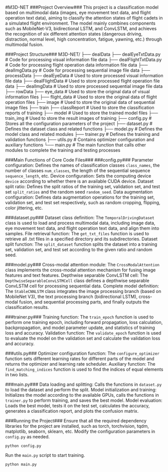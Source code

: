 #M3D-NET
###Project Overview###
This project is a classification model based on multimodal data (images, eye movement text data, and flight operation text data), aiming to classify the attention states of flight cadets in a simulated flight environment. The model mainly combines components such as MobileNet-V3, bidirectional LSTM, and ConvLSTM, and achieves the recognition of six different attention states (dangerous driving, distraction, normal level, high concentration, fatigue, yawning, etc.) through multimodal fusion.

###Project Structure###
M3D-NET/
├── dealData
    ├── dealEyeTxtData.py       # Code for processing visual information file data
    ├── dealFlightTxtData.py    # Code for processing flight operation data information file data
    ├── dealImgData.py          # Code for processing sequential image file data
├── processData
    ├── dealEyeData             # Used to store processed visual information file data
    ├── dealFlightData          # Used to store processed flight operation file data
    ├── dealImgData             # Used to store processed sequential image file data
├── rowData
    ├── eye_data                # Used to store the original data of visual information files
    ├── flight_data             # Used to store the original data of flight operation files
    ├── image                   # Used to store the original data of sequential image files
├── train
    ├── classReport             # Used to store the classification reports of training
    ├── model                   # Used to store the trained model files
    ├── train_img               # Used to store the result images of training
    ├── config.py               # Stores all the configuration parameters of the project
    ├── dataset.py              # Defines the dataset class and related functions
    ├── model.py                # Defines the model class and related modules
    ├── trainer.py              # Defines the training and validation functions
    ├── utils.py                # Contains optimizer configuration and auxiliary functions
    └── main.py                 # The main function that calls other modules to complete the training and testing processes

###Main Functions of Core Code Files###
###config.py###
Parameter configuration: Defines the names of classification classes `class_names`, the number of classes `num_classes`, the length of the sequential sequence `sequence_length`, etc.
Device configuration: Sets the computing device `device` according to whether there is an available CUDA device.
Dataset split ratio: Defines the split ratios of the training set, validation set, and test set `split_ratios` and the random seed `random_seed`.
Data augmentation configuration: Defines data augmentation operations for the training set, validation set, and test set respectively, such as random cropping, flipping, color jittering, etc.

###dataset.py###
Dataset class definition: The `TemporalDrivingDataset` class is used to load and process multimodal data, including image data, eye movement text data, and flight operation text data, and align them into samples.
File retrieval function: The `get_txt_files` function is used to retrieve all .txt files in a specified directory and its subdirectories.
Dataset split function: The `split_dataset` function splits the dataset into a training set, validation set, and test set according to the given ratio and random seed.

###model.py###
Cross-modal attention module: The `CrossModalAttention` class implements the cross-modal attention mechanism for fusing image features and text features.
Depthwise separable ConvLSTM cell: The `DepthwiseSeparableConvLSTMCell` class defines a depthwise separable ConvLSTM cell for processing sequential data.
Complete model definition: The `StableCNNLSTM` class integrates the image processing branch (based on MobileNet V3), the text processing branch (bidirectional LSTM), cross-modal fusion, and sequential processing parts, and finally outputs the classification results.

###trainer.py###
Training function: The `train_epoch` function is used to perform one training epoch, including forward propagation, loss calculation, backpropagation, and model parameter update, and statistics of training loss and accuracy.
Validation function: The `validate_epoch` function is used to evaluate the model on the validation set and calculate the validation loss and accuracy.

###utils.py###
Optimizer configuration function: The `configure_optimizer` function sets different learning rates for different parts of the model and returns the optimizer and learning rate scheduler.
Auxiliary function: The `find_matching_indices` function is used to find the indices of equal elements in two lists.

###main.py###
Data loading and splitting: Calls the functions in `dataset.py` to load the dataset and perform the split.
Model initialization and training: Initializes the model according to the available GPUs, calls the functions in `trainer.py` to perform training, and saves the best model.
Model evaluation: Loads the best model, tests it on the test set, calculates the accuracy, generates a classification report, and plots the confusion matrix.

###Running the Project###
Ensure that all the required dependency libraries for the project are installed, such as torch, torchvision, tqdm, matplotlib, seaborn, sklearn, etc.
Modify the configuration parameters in `config.py` as needed.
```shell
python config.py
```
Run the `main.py` script to start training.
```shell
python main.py
```